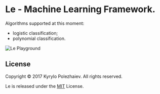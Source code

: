 # Le - Machine Learning Framework.

Algorithms supported at this moment:
* logistic classification;
* polynomial classification.

![Le Playground](http://kirushyk.github.io/projects/le.png)

## License

Copyright &copy; 2017 Kyrylo Polezhaiev. All rights reserved.

Le is released under the [MIT](LICENSE) License.
